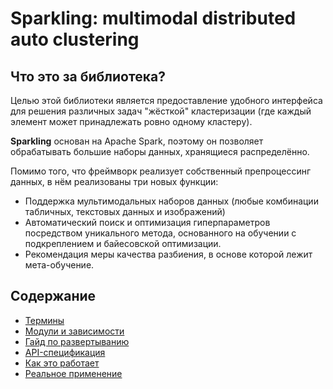 # Sparkling: multimodal distributed auto clustering

## Что это за библиотека?

Целью этой библиотеки является предоставление удобного интерфейса для решения различных задач "жёсткой" 
кластеризации (где каждый элемент может принадлежать ровно одному кластеру).

**Sparkling** основан на Apache Spark, поэтому он позволяет обрабатывать большие наборы данных, хранящиеся распределённо.

Помимо того, что фреймворк реализует собственный препроцессинг данных, в нём реализованы три новых функции:

* Поддержка мультимодальных наборов данных (любые комбинации табличных, текстовых данных и изображений)
* Автоматический поиск и оптимизация гиперпараметров посредством уникального метода, основанного 
на обучении с подкреплением и байесовской оптимизации.
* Рекомендация меры качества разбиения, в основе которой лежит мета-обучение.


## Содержание

* [Термины](info/GLOSSARY_RU.md)
* [Модули и зависимости](info/MODULES_RU.md)
* [Гайд по развертыванию](info/DEPLOY_RU.md)
* [API-спецификация](info/API_RU.md)
* [Как это работает](info/OVERVIEW_RU.md)
* [Реальное применение](info/CASE_RU.md)

